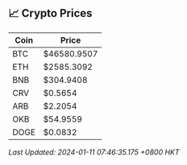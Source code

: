 ## 📈 Crypto Prices

| Coin | Price |
| ---- | ----- |
| BTC | $46580.9507 |
| ETH | $2585.3092 |
| BNB | $304.9408 |
| CRV | $0.5654 |
| ARB | $2.2054 |
| OKB | $54.9559 |
| DOGE | $0.0832 |

_Last Updated: 2024-01-11 07:46:35.175 +0800 HKT_